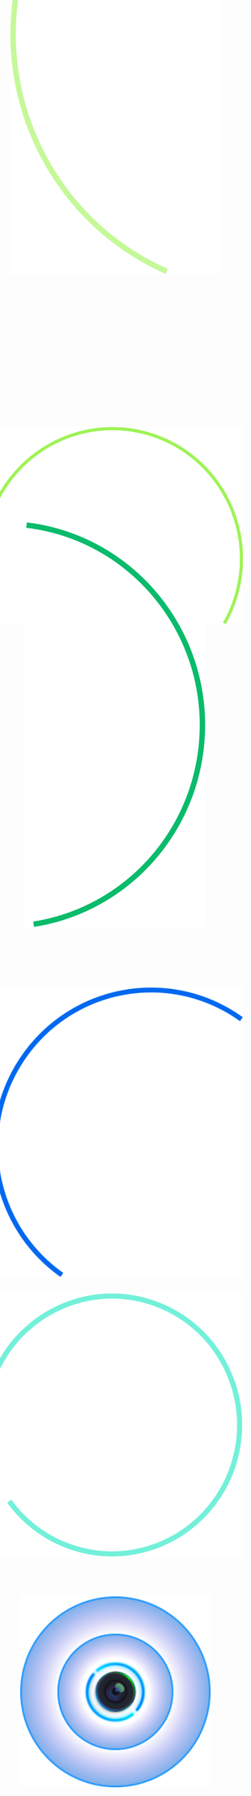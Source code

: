 <div class="container relative w-full h-full">
  <img class="absolute slow-rotate" src="/assets/layer-5.svg" />
  <img class="absolute slow-rotate-reverse" src="/assets/layer-4.svg" />
  <img class="absolute slow-rotate" src="/assets/layer-3.svg" />
  <img class="absolute slow-rotate-reverse" src="/assets/layer-2.svg" />
  <img class="absolute slow-rotate" src="/assets/layer-1.svg" />
  <img v-drag="[166,152,190,189]" class="absolute" src="/assets/jazz-camera.svg" />
</div>

<style>
.container img {
  transform-origin: center;
  top: 50%;
  left: 50%;
  translate: -50% -50%;
}
.slow-rotat {
  animation: slow-rotation 10s linear infinite;
}
.slow-rotate-revers {
  animation: slow-rotation 10s linear infinite reverse;
}

@keyframes slow-rotation {
  from {
    transform: rotate(0deg);
  }
  to {
    transform: rotate(360deg);
  }
}
</style>
